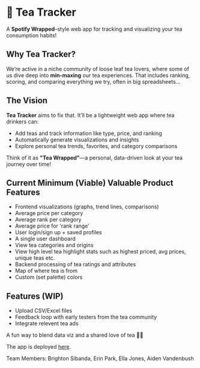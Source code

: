 # 🍵 Tea Tracker  
A **Spotify Wrapped**–style web app for tracking and visualizing your tea consumption habits!

## Why Tea Tracker?  
We’re active in a niche community of loose leaf tea lovers, where some of us dive deep into **min-maxing** our tea experiences. That includes ranking, scoring, and comparing everything we try, often in big spreadsheets...

## The Vision  
**Tea Tracker** aims to fix that. It’ll be a lightweight web app where tea drinkers can:  
- Add teas and track information like type, price, and ranking
- Automatically generate visualizations and insights  
- Explore personal tea trends, favorites, and category comparisons

Think of it as **"Tea Wrapped"**—a personal, data-driven look at your tea journey over time!

## Current Minimum (Viable) Valuable Product Features
 - Frontend visualizations (graphs, trend lines, comparisons)
 - Average price per category
 - Average rank per category
 - Average price for 'rank range'
 - User login/sign up + saved profiles
 - A single user dashboard
 - View tea categories and origins
 - View high level tea highlight stats such as highest priced, avg prices, unique teas etc.
 - Backend processing of tea ratings and attributes  
 - Map of where tea is from
 - Custom (set palette) colors

## Features (WIP)  
- Upload CSV/Excel files  
- Feedback loop with early testers from the tea community
- Integrate relevent tea ads

A fun way to blend data viz and a shared love of tea 🍵😸

The app is deployed [here](https://tea-tracker-f25a3c23e82f.herokuapp.com/).

Team Members: Brighton Sibanda, Erin Park, Ella Jones, Aiden Vandenbush
